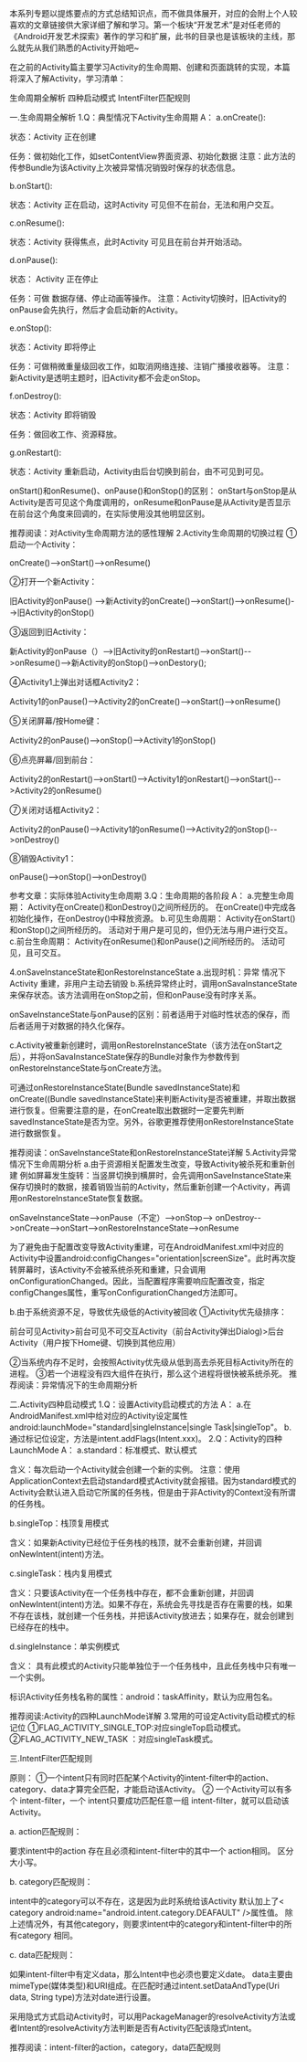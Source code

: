 本系列专题以提炼要点的方式总结知识点，而不做具体展开，对应的会附上个人较喜欢的文章链接供大家详细了解和学习。第一个板块“开发艺术”是对任老师的《Android开发艺术探索》著作的学习和扩展，此书的目录也是该板块的主线，那么就先从我们熟悉的Activity开始吧~

在之前的Activity篇主要学习Activity的生命周期、创建和页面跳转的实现，本篇将深入了解Activity，学习清单：

生命周期全解析
四种启动模式
IntentFilter匹配规则


一.生命周期全解析
1.Q：典型情况下Activity生命周期
A：
a.onCreate():

状态：Activity 正在创建

任务：做初始化工作，如setContentView界面资源、初始化数据
注意：此方法的传参Bundle为该Activity上次被异常情况销毁时保存的状态信息。

b.onStart():

状态：Activity 正在启动，这时Activity 可见但不在前台，无法和用户交互。

c.onResume():

状态：Activity 获得焦点，此时Activity 可见且在前台并开始活动。

d.onPause():

状态： Activity 正在停止

任务：可做 数据存储、停止动画等操作。
注意：Activity切换时，旧Activity的onPause会先执行，然后才会启动新的Activity。

e.onStop():

状态：Activity 即将停止

任务：可做稍微重量级回收工作，如取消网络连接、注销广播接收器等。
注意：新Activity是透明主题时，旧Activity都不会走onStop。

f.onDestroy():

状态：Activity 即将销毁

任务：做回收工作、资源释放。

g.onRestart():

状态：Activity 重新启动，Activity由后台切换到前台，由不可见到可见。


onStart()和onResume()、onPause()和onStop()的区别： onStart与onStop是从Activity是否可见这个角度调用的，onResume和onPause是从Activity是否显示在前台这个角度来回调的，在实际使用没其他明显区别。

推荐阅读：对Activity生命周期方法的感性理解
2.Activity生命周期的切换过程
①启动一个Activity：

onCreate()-->onStart()-->onResume()

②打开一个新Activity：

旧Activity的onPause() -->新Activity的onCreate()-->onStart()-->onResume()-->旧Activity的onStop()

③返回到旧Activity：

新Activity的onPause（）-->旧Activity的onRestart()-->onStart()-->onResume()-->新Activity的onStop()-->onDestory();

④Activity1上弹出对话框Activity2：

Activity1的onPause()-->Activity2的onCreate()-->onStart()-->onResume()

⑤关闭屏幕/按Home键：

Activity2的onPause()-->onStop()-->Activity1的onStop()

⑥点亮屏幕/回到前台：

Activity2的onRestart()-->onStart()-->Activity1的onRestart()-->onStart()-->Activity2的onResume()

⑦关闭对话框Activity2：

Activity2的onPause()-->Activity1的onResume()-->Activity2的onStop()-->onDestroy()

⑧销毁Activity1：

onPause()-->onStop()-->onDestroy()

参考文章：实际体验Activity生命周期
3.Q：生命周期的各阶段
A：
a.完整生命周期：
Activity在onCreate()和onDestroy()之间所经历的。
在onCreate()中完成各初始化操作，在onDestroy()中释放资源。
b.可见生命周期：
Activity在onStart()和onStop()之间所经历的。
活动对于用户是可见的，但仍无法与用户进行交互。
c.前台生命周期：
Activity在onResume()和onPause()之间所经历的。
活动可见，且可交互。







4.onSaveInstanceState和onRestoreInstanceState
a.出现时机：异常 情况下Activity 重建，非用户主动去销毁
b.系统异常终止时，调用onSavaInstanceState来保存状态。该方法调用在onStop之前，但和onPause没有时序关系。

onSaveInstanceState与onPause的区别：前者适用于对临时性状态的保存，而后者适用于对数据的持久化保存。

c.Activity被重新创建时，调用onRestoreInstanceState（该方法在onStart之后），并将onSavaInstanceState保存的Bundle对象作为参数传到onRestoreInstanceState与onCreate方法。

可通过onRestoreInstanceState(Bundle savedInstanceState)和onCreate((Bundle savedInstanceState)来判断Activity是否被重建，并取出数据进行恢复。但需要注意的是，在onCreate取出数据时一定要先判断savedInstanceState是否为空。另外，谷歌更推荐使用onRestoreInstanceState进行数据恢复。

推荐阅读：onSaveInstanceState和onRestoreInstanceState详解
5.Activity异常情况下生命周期分析
a.由于资源相关配置发生改变，导致Activity被杀死和重新创建
例如屏幕发生旋转：当竖屏切换到横屏时，会先调用onSaveInstanceState来保存切换时的数据，接着销毁当前的Activity，然后重新创建一个Activity，再调用onRestoreInstanceState恢复数据。

onSaveInstanceState-->onPause（不定）-->onStop-->
onDestroy-->onCreate-->onStart-->onRestoreInstanceState-->onResume


为了避免由于配置改变导致Activity重建，可在AndroidManifest.xml中对应的Activity中设置android:configChanges="orientation|screenSize"。此时再次旋转屏幕时，该Activity不会被系统杀死和重建，只会调用onConfigurationChanged。因此，当配置程序需要响应配置改变，指定configChanges属性，重写onConfigurationChanged方法即可。

b.由于系统资源不足，导致优先级低的Activity被回收
①Activity优先级排序：

前台可见Activity>前台可见不可交互Activity（前台Activity弹出Dialog)>后台Activity（用户按下Home键、切换到其他应用）

②当系统内存不足时，会按照Activity优先级从低到高去杀死目标Activity所在的进程。
③若一个进程没有四大组件在执行，那么这个进程将很快被系统杀死。
推荐阅读：异常情况下的生命周期分析

二.Activity四种启动模式
1.Q：设置Activity启动模式的方法
A：
a.在AndroidManifest.xml中给对应的Activity设定属性android:launchMode="standard|singleInstance|single Task|singleTop"。
b.通过标记位设定，方法是intent.addFlags(Intent.xxx)。
2.Q：Activity的四种LaunchMode
A：
a.standard：标准模式、默认模式

含义：每次启动一个Activity就会创建一个新的实例。
注意：使用ApplicationContext去启动standard模式Activity就会报错。因为standard模式的Activity会默认进入启动它所属的任务栈，但是由于非Activity的Context没有所谓的任务栈。

b.singleTop：栈顶复用模式

含义：如果新Activity已经位于任务栈的栈顶，就不会重新创建，并回调onNewIntent(intent)方法。

c.singleTask：栈内复用模式

含义：只要该Activity在一个任务栈中存在，都不会重新创建，并回调onNewIntent(intent)方法。如果不存在，系统会先寻找是否存在需要的栈，如果不存在该栈，就创建一个任务栈，并把该Activity放进去；如果存在，就会创建到已经存在的栈中。

d.singleInstance：单实例模式

含义： 具有此模式的Activity只能单独位于一个任务栈中，且此任务栈中只有唯一一个实例。


标识Activity任务栈名称的属性：android：taskAffinity，默认为应用包名。

推荐阅读:Activity的四种LaunchMode详解
3.常用的可设定Activity启动模式的标记位
①FLAG_ACTIVITY_SINGLE_TOP:对应singleTop启动模式。
②FLAG_ACTIVITY_NEW_TASK ：对应singleTask模式。

三.IntentFilter匹配规则

原则：
①一个intent只有同时匹配某个Activity的intent-filter中的action、category、data才算完全匹配，才能启动该Activity。
② 一个Activity可以有多个 intent-filter，一个 intent只要成功匹配任意一组 intent-filter，就可以启动该Activity。

a. action匹配规则：

要求intent中的action 存在且必须和intent-filter中的其中一个 action相同。
区分大小写。

b. category匹配规则：

intent中的category可以不存在，这是因为此时系统给该Activity 默认加上了< category  android:name="android.intent.category.DEAFAULT" />属性值。
除上述情况外，有其他category，则要求intent中的category和intent-filter中的所有category 相同。

c. data匹配规则：

如果intent-filter中有定义data，那么Intent中也必须也要定义date。
data主要由mimeType(媒体类型)和URI组成。在匹配时通过intent.setDataAndType(Uri data, String type)方法对date进行设置。


采用隐式方式启动Activity时，可以用PackageManager的resolveActivity方法或者Intent的resolveActivity方法判断是否有Activity匹配该隐式Intent。

推荐阅读：intent-filter的action，category，data匹配规则

